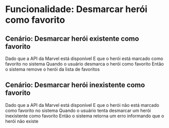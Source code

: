 # Funcionalidade: Desmarcar herói como favorito

## Cenário: Desmarcar herói existente como favorito

Dado que a API da Marvel está disponível
E que o herói está marcado como favorito no sistema
Quando o usuário desmarca o herói como favorito
Então o sistema remove o herói da lista de favoritos

## Cenário: Desmarcar herói inexistente como favorito

Dado que a API da Marvel está disponível
E que o herói não está marcado como favorito no sistema
Quando o usuário tenta desmarcar um herói inexistente como favorito
Então o sistema retorna um erro informando que o herói não existe

